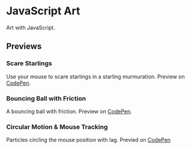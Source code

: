 # JavaScript Art
Art with JavaScript.

## Previews

### Scare Starlings
Use your mouse to scare starlings in a starling murmuration. Preview on [CodePen](https://codepen.io/karlahrnndz/pen/qBEmNmm).

### Bouncing Ball with Friction
A bouncing ball with friction. Preview on [CodePen](https://codepen.io/karlahrnndz/pen/abzWmpY).

### Circular Motion & Mouse Tracking
Particles circling the mouse position with lag. Previed on [CodePen](https://codepen.io/karlahrnndz/pen/xxbXmRO)
